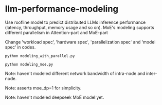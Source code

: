 # llm-performance-modeling

Use roofline model to predict distributed LLMs inference performance (latency, throughput, memory usage and so on). MoE's modeling supports different parallelism in Attention-part and MoE-part

Change 'workload spec', 'hardware spec', 'parallelization spec' and 'model spec' in codes.

`python modeling_with_parallel.py`

`python modeling_moe.py`

Note: haven't modeled different network bandwidth of intra-node and inter-node.

Note: asserts moe_dp=1 for simplicity.

Note: haven't modeled deepseek MoE model yet.